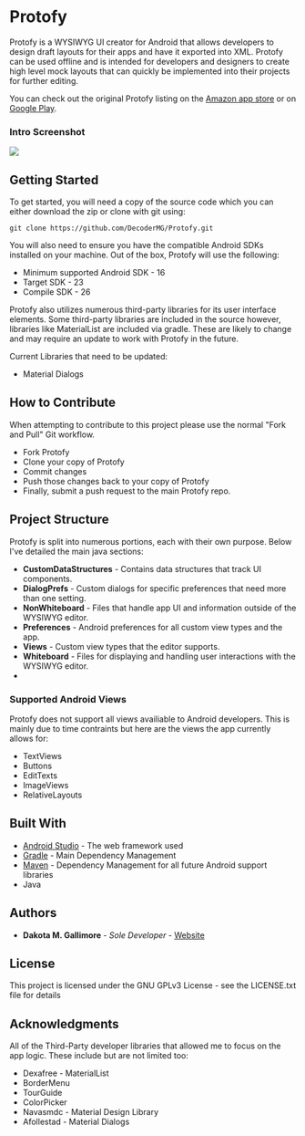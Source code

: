 # Protofy

Protofy is a WYSIWYG UI creator for Android that allows developers to design draft layouts for their apps and have it exported into XML. Protofy can be used offline and is intended for developers and designers to create high level mock layouts that can quickly be implemented into their projects for further editing. 

You can check out the original Protofy listing on the [Amazon app store](https://www.amazon.com/Protofy/dp/B016JY9NV2/ref=sr_1_1?s=mobile-apps&ie=UTF8&qid=1506921173&sr=1-1&keywords=Protofy) or on [Google Play](https://play.google.com/store/apps/details?id=com.Protofy.protofy).


### Intro Screenshot
![](https://lh3.googleusercontent.com/_0jko0l4GqVbmVZDD1Y9NQQXcoZuufok2pnfYg1LxR_XuxjnH3Qxb-ekKOvLimoNNVQ=h900-rw)

## Getting Started

To get started, you will need a copy of the source code which you can either download the zip or clone with git using:
```
git clone https://github.com/DecoderMG/Protofy.git
```

You will also need to ensure you have the compatible Android SDKs installed on your machine. Out of the box, Protofy will use the following:

* Minimum supported Android SDK - 16
* Target SDK - 23
* Compile SDK - 26 

Protofy also utilizes numerous third-party libraries for its user interface elements. Some third-party libraries are included in the source however, libraries like MaterialList are included via gradle. These are likely to change and may require an update to work with Protofy in the future. 

Current Libraries that need to be updated:
* Material Dialogs


## How to Contribute

When attempting to contribute to this project please use the normal "Fork and Pull" Git workflow. 

* Fork Protofy
* Clone your copy of Protofy
* Commit changes 
* Push those changes back to your copy of Protofy
* Finally, submit a push request to the main Protofy repo.

## Project Structure

Protofy is split into numerous portions, each with their own purpose. Below I've detailed the main java sections:

* **CustomDataStructures** - Contains data structures that track UI components.
* **DialogPrefs** - Custom dialogs for specific preferences that need more than one setting.
* **NonWhiteboard** - Files that handle app UI and information outside of the WYSIWYG editor.
* **Preferences** - Android preferences for all custom view types and the app.
* **Views** - Custom view types that the editor supports.
* **Whiteboard** - Files for displaying and handling user interactions with the WYSIWYG editor.
* 

### Supported Android Views

Protofy does not support all views availiable to Android developers. This is mainly due to time contraints but here are the views the app currently allows for:

* TextViews
* Buttons
* EditTexts
* ImageViews
* RelativeLayouts

## Built With 

* [Android Studio](http://www.dropwizard.io/1.0.2/docs/) - The web framework used
* [Gradle](https://gradle.org/) - Main Dependency Management
* [Maven](https://maven.apache.org/) - Dependency Management for all future Android support libraries
* Java

## Authors

* **Dakota M. Gallimore** - *Sole Developer* - [Website](http://dakotagallimore.com)

## License

This project is licensed under the GNU GPLv3 License - see the LICENSE.txt file for details

## Acknowledgments

All of the Third-Party developer libraries that allowed me to focus on the app logic. These include but are not limited too:
* Dexafree - MaterialList
* BorderMenu
* TourGuide
* ColorPicker
* Navasmdc - Material Design Library
* Afollestad - Material Dialogs